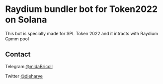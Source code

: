 # Raydium bundler bot for Token2022 on Solana

This bot is specially made for SPL Token 2022 and it intracts with Raydium Cpmm pool

## Contact
Telegram [@midaBricoll](https://t.me/midaBricoll)

Twitter [@dieharye](https://x.com/dieharye)
